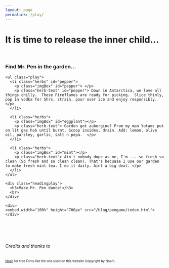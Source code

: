 ```yaml
---
layout: page
permalink: /play/
---
```

<div class = "playpage">

  <h1 id ="playtitle">It is time to release the inner child...</h1>
  <br>

  <div class ="headingplay">
  <h3>Find Mr. Pen in the garden...</h3>
  </div>

  <div class="inner-text">

    <ul class="play">
      <li class="herbs" id="pepper">
        <p class="imgBox" id="pepper"> </p>
        <p class="herb-text" id="pepper"> Down in Antarctica, we love all things chilly.  These Fireflames are ready for picking.  Slice thinly, pop in vodka for 5hrs, strain, pour over ice and enjoy responsibly. </p> 
      </li>

      <li class="herbs">
        <p class="imgBox" id="eggplant"></p>
        <p class="herb-text"> Garden got aubergine? From my man Yotam: put on lit gas hob until burnt. Scoop insides, drain. Add: lemon, olive oil, parsley, garlic, salt n pepa.  </p>
      </li>

      <li class="herbs">
        <p class="imgBox" id="mint"></p>
        <p class="herb-text"> Ain't nobody dope as me, I'm ... so fresh so clean (So fresh and so clean clean). That's becuase I use our garden to make fresh mint tea. I do it daily. Aint a big deal. </p>
      </li>
    </ul>

  </div>


  <div>
    
    <div class="headingplay">
      <h3>Make Mr. Pen dance!</h3>
      <br>
    </div>
    
    <div>
    <embed width="100%" height="700px" src="/blog/pengame/index.html">
    </div>

  </div>

</div>

<br>
<br>
<br>
<h6>Credits and thanks to</h6>
<p style="font-size: 10px;">
  <a href ="http://www.fontsquirrel.com/fonts/Existence-Light" target="_blank">Noah</a> for free Fonts like the one used on this website (copyright by Noah).</p>